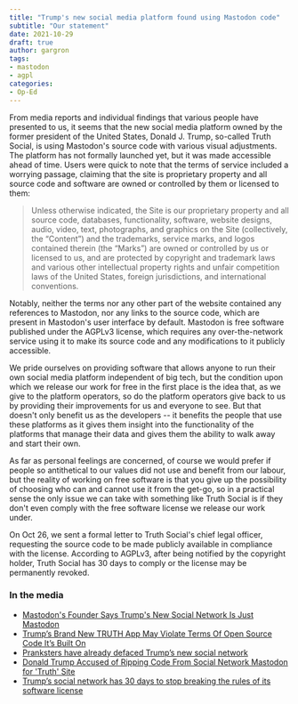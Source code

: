 ```yaml
---
title: "Trump's new social media platform found using Mastodon code"
subtitle: "Our statement"
date: 2021-10-29
draft: true
author: gargron
tags:
- mastodon
- agpl
categories:
- Op-Ed
---
```


From media reports and individual findings that various people have presented to us, it seems that the new social media platform owned by the former president of the United States, Donald J. Trump, so-called Truth Social, is using Mastodon's source code with various visual adjustments. The platform has not formally launched yet, but it was made accessible ahead of time. Users were quick to note that the terms of service included a worrying passage, claiming that the site is proprietary property and all source code and software are owned or controlled by them or licensed to them:

> Unless otherwise indicated, the Site is our proprietary property and all source code, databases, functionality, software, website designs, audio, video, text, photographs, and graphics on the Site (collectively, the “Content”) and the trademarks, service marks, and logos contained therein (the “Marks”) are owned or controlled by us or licensed to us, and are protected by copyright and trademark laws and various other intellectual property rights and unfair competition laws of the United States, foreign jurisdictions, and international conventions.

Notably, neither the terms nor any other part of the website contained any references to Mastodon, nor any links to the source code, which are present in Mastodon's user interface by default. Mastodon is free software published under the AGPLv3 license, which requires any over-the-network service using it to make its source code and any modifications to it publicly accessible.

We pride ourselves on providing software that allows anyone to run their own social media platform independent of big tech, but the condition upon which we release our work for free in the first place is the idea that, as we give to the platform operators, so do the platform operators give back to us by providing their improvements for us and everyone to see. But that doesn't only benefit us as the developers -- it benefits the people that use these platforms as it gives them insight into the functionality of the platforms that manage their data and gives them the ability to walk away and start their own.

As far as personal feelings are concerned, of course we would prefer if people so antithetical to our values did not use and benefit from our labour, but the reality of working on free software is that you give up the possibility of choosing who can and cannot use it from the get-go, so in a practical sense the only issue we can take with something like Truth Social is if they don't even comply with the free software license we release our work under.

On Oct 26, we sent a formal letter to Truth Social's chief legal officer, requesting the source code to be made publicly available in compliance with the license. According to AGPLv3, after being notified by the copyright holder, Truth Social has 30 days to comply or the license may be permanently revoked.

### In the media

- [Mastodon's Founder Says Trump's New Social Network Is Just Mastodon](https://www.vice.com/en/article/5dgm5k/truth-social-is-mastodon-trump)
- [Trump’s Brand New TRUTH App May Violate Terms Of Open Source Code It’s Built On](https://talkingpointsmemo.com/muckraker/nice-start-trumps-truth-app-may-violate-terms-of-open-source-code-its-built-on)
- [Pranksters have already defaced Trump’s new social network](https://www.washingtonpost.com/technology/2021/10/21/trump-truth-social-fake-accounts/)
- [Donald Trump Accused of Ripping Code From Social Network Mastodon for 'Truth' Site](https://www.newsweek.com/donald-trump-accused-ripping-code-social-network-mastodon-truth-site-1641343)
- [Trump’s social network has 30 days to stop breaking the rules of its software license](https://www.theverge.com/2021/10/22/22740354/trump-truth-social-network-spac-mastodon-license-software-freedom-conservancy)